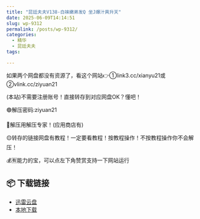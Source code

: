 ```yaml
---
title: "昆廷夫夫V138-白袜嫩弟发Q 坐J爆汁爽升天"
date: 2025-06-09T14:14:51
slug: wp-9312
permalink: /posts/wp-9312/
categories:
  - 精华
  - 昆廷夫夫
tags:

---
```


如果两个网盘都没有资源了，看这个网站👉①link3.cc/xianyu21或②vlink.cc/ziyuan21

(本站)不需要注册账号！直接转存到对应网盘OK？懂吧！

🟢解压密码:ziyuan21

🔵解压用解压专家！(应用商店有)

🟡转存的链接网盘有教程！一定要看教程！按教程操作！不按教程操作你不会解压！

💰🈶能力的宝，可以点左下角赞赏支持一下网站运行

## 📦 下载链接
- [迅雷云盘](https://blziyuan21.com/pay-download/9312?key=aea1e27658&down_id=0)
- [本地下载](https://blziyuan21.com/pay-download/9312?key=aea1e27658&down_id=1)

